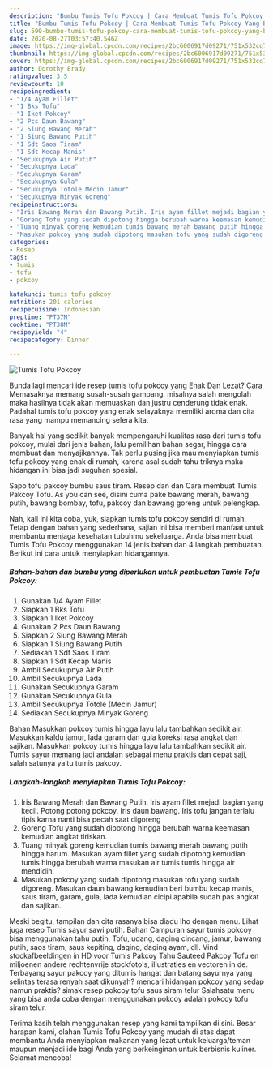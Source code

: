 ```yaml
---
description: "Bumbu Tumis Tofu Pokcoy | Cara Membuat Tumis Tofu Pokcoy Yang Bisa Manjain Lidah"
title: "Bumbu Tumis Tofu Pokcoy | Cara Membuat Tumis Tofu Pokcoy Yang Bisa Manjain Lidah"
slug: 590-bumbu-tumis-tofu-pokcoy-cara-membuat-tumis-tofu-pokcoy-yang-bisa-manjain-lidah
date: 2020-08-27T03:57:40.546Z
image: https://img-global.cpcdn.com/recipes/2bc6006917d09271/751x532cq70/tumis-tofu-pokcoy-foto-resep-utama.jpg
thumbnail: https://img-global.cpcdn.com/recipes/2bc6006917d09271/751x532cq70/tumis-tofu-pokcoy-foto-resep-utama.jpg
cover: https://img-global.cpcdn.com/recipes/2bc6006917d09271/751x532cq70/tumis-tofu-pokcoy-foto-resep-utama.jpg
author: Dorothy Brady
ratingvalue: 3.5
reviewcount: 10
recipeingredient:
- "1/4 Ayam Fillet"
- "1 Bks Tofu"
- "1 Iket Pokcoy"
- "2 Pcs Daun Bawang"
- "2 Siung Bawang Merah"
- "1 Siung Bawang Putih"
- "1 Sdt Saos Tiram"
- "1 Sdt Kecap Manis"
- "Secukupnya Air Putih"
- "Secukupnya Lada"
- "Secukupnya Garam"
- "Secukupnya Gula"
- "Secukupnya Totole Mecin Jamur"
- "Secukupnya Minyak Goreng"
recipeinstructions:
- "Iris Bawang Merah dan Bawang Putih. Iris ayam fillet mejadi bagian yang kecil. Potong potong pokcoy. Iris daun bawang. Iris tofu jangan terlalu tipis karna nanti bisa pecah saat digoreng"
- "Goreng Tofu yang sudah dipotong hingga berubah warna keemasan kemudian angkat tiriskan."
- "Tuang minyak goreng kemudian tumis bawang merah bawang putih hingga harum. Masukan ayam fillet yang sudah dipotong kemudian tumis hingga berubah warna masukan air tumis tumis hingga air mendidih."
- "Masukan pokcoy yang sudah dipotong masukan tofu yang sudah digoreng. Masukan daun bawang kemudian beri bumbu kecap manis, saus tiram, garam, gula, lada kemudian cicipi apabila sudah pas angkat dan sajikan."
categories:
- Resep
tags:
- tumis
- tofu
- pokcoy

katakunci: tumis tofu pokcoy 
nutrition: 201 calories
recipecuisine: Indonesian
preptime: "PT37M"
cooktime: "PT38M"
recipeyield: "4"
recipecategory: Dinner

---
```



![Tumis Tofu Pokcoy](https://img-global.cpcdn.com/recipes/2bc6006917d09271/751x532cq70/tumis-tofu-pokcoy-foto-resep-utama.jpg)

Bunda lagi mencari ide resep tumis tofu pokcoy yang Enak Dan Lezat? Cara Memasaknya memang susah-susah gampang. misalnya salah mengolah maka hasilnya tidak akan memuaskan dan justru cenderung tidak enak. Padahal tumis tofu pokcoy yang enak selayaknya memiliki aroma dan cita rasa yang mampu memancing selera kita.

Banyak hal yang sedikit banyak mempengaruhi kualitas rasa dari tumis tofu pokcoy, mulai dari jenis bahan, lalu pemilihan bahan segar, hingga cara membuat dan menyajikannya. Tak perlu pusing jika mau menyiapkan tumis tofu pokcoy yang enak di rumah, karena asal sudah tahu triknya maka hidangan ini bisa jadi suguhan spesial.

Sapo tofu pakcoy bumbu saus tiram. Resep dan dan Cara membuat Tumis Pakcoy Tofu. As you can see, disini cuma pake bawang merah, bawang putih, bawang bombay, tofu, pakcoy dan bawang goreng untuk pelengkap.


Nah, kali ini kita coba, yuk, siapkan tumis tofu pokcoy sendiri di rumah. Tetap dengan bahan yang sederhana, sajian ini bisa memberi manfaat untuk membantu menjaga kesehatan tubuhmu sekeluarga. Anda bisa membuat Tumis Tofu Pokcoy menggunakan 14 jenis bahan dan 4 langkah pembuatan. Berikut ini cara untuk menyiapkan hidangannya.

<!--inarticleads1-->

##### Bahan-bahan dan bumbu yang diperlukan untuk pembuatan Tumis Tofu Pokcoy:

1. Gunakan 1/4 Ayam Fillet
1. Siapkan 1 Bks Tofu
1. Siapkan 1 Iket Pokcoy
1. Gunakan 2 Pcs Daun Bawang
1. Siapkan 2 Siung Bawang Merah
1. Siapkan 1 Siung Bawang Putih
1. Sediakan 1 Sdt Saos Tiram
1. Siapkan 1 Sdt Kecap Manis
1. Ambil Secukupnya Air Putih
1. Ambil Secukupnya Lada
1. Gunakan Secukupnya Garam
1. Gunakan Secukupnya Gula
1. Ambil Secukupnya Totole (Mecin Jamur)
1. Sediakan Secukupnya Minyak Goreng


Bahan Masukkan pokcoy tumis hingga layu lalu tambahkan sedikit air. Masukkan kaldu jamur, lada garam dan gula koreksi rasa angkat dan sajikan. Masukkan pokcoy tumis hingga layu lalu tambahkan sedikit air. Tumis sayur memang jadi andalan sebagai menu praktis dan cepat saji, salah satunya yaitu tumis pakcoy. 

<!--inarticleads2-->

##### Langkah-langkah menyiapkan Tumis Tofu Pokcoy:

1. Iris Bawang Merah dan Bawang Putih. Iris ayam fillet mejadi bagian yang kecil. Potong potong pokcoy. Iris daun bawang. Iris tofu jangan terlalu tipis karna nanti bisa pecah saat digoreng
1. Goreng Tofu yang sudah dipotong hingga berubah warna keemasan kemudian angkat tiriskan.
1. Tuang minyak goreng kemudian tumis bawang merah bawang putih hingga harum. Masukan ayam fillet yang sudah dipotong kemudian tumis hingga berubah warna masukan air tumis tumis hingga air mendidih.
1. Masukan pokcoy yang sudah dipotong masukan tofu yang sudah digoreng. Masukan daun bawang kemudian beri bumbu kecap manis, saus tiram, garam, gula, lada kemudian cicipi apabila sudah pas angkat dan sajikan.


Meski begitu, tampilan dan cita rasanya bisa diadu lho dengan menu. Lihat juga resep Tumis sayur sawi putih. Bahan Campuran sayur tumis pokcoy bisa menggunakan tahu putih, Tofu, udang, daging cincang, jamur, bawang putih, saos tiram, saus kepiting, daging, daging ayam, dll. Vind stockafbeeldingen in HD voor Tumis Pakcoy Tahu Sauteed Pakcoy Tofu en miljoenen andere rechtenvrije stockfoto&#39;s, illustraties en vectoren in de. Terbayang sayur pakcoy yang ditumis hangat dan batang sayurnya yang selintas terasa renyah saat dikunyah? mencari hidangan pokcoy yang sedap namun praktis? simak resep pokcoy tofu saus siram telur Salahsatu menu yang bisa anda coba dengan menggunakan pokcoy adalah pokcoy tofu siram telur. 

Terima kasih telah menggunakan resep yang kami tampilkan di sini. Besar harapan kami, olahan Tumis Tofu Pokcoy yang mudah di atas dapat membantu Anda menyiapkan makanan yang lezat untuk keluarga/teman maupun menjadi ide bagi Anda yang berkeinginan untuk berbisnis kuliner. Selamat mencoba!

